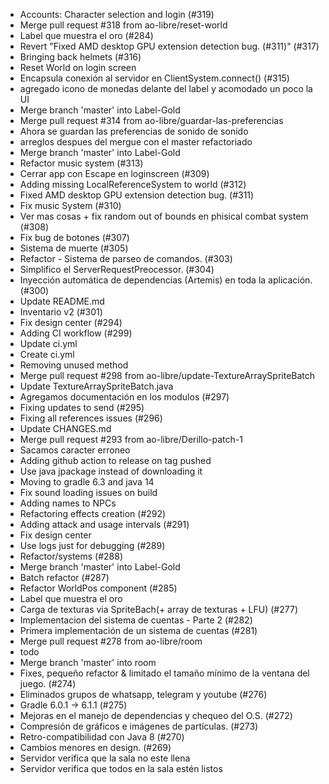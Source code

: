 - Accounts: Character selection and login (#319)
- Merge pull request #318 from ao-libre/reset-world
- Label que muestra el oro (#284)
- Revert "Fixed AMD desktop GPU extension detection bug. (#311)" (#317)
- Bringing back helmets (#316)
- Reset World on login screen
- Encapsula conexión al servidor en ClientSystem.connect() (#315)
- agregado icono de monedas delante del label y acomodado un poco la UI
- Merge branch 'master' into Label-Gold
- Merge pull request #314 from ao-libre/guardar-las-preferencias
- Ahora se guardan las preferencias de sonido de sonido
- arreglos despues del mergue con el master refactoriado
- Merge branch 'master' into Label-Gold
- Refactor music system (#313)
- Cerrar app con Escape en loginscreen (#309)
- Adding missing LocalReferenceSystem to world (#312)
- Fixed AMD desktop GPU extension detection bug. (#311)
- Fix music System (#310)
- Ver mas cosas + fix random out of bounds en phisical combat system (#308)
- Fix bug de botones (#307)
- Sistema de muerte (#305)
- Refactor - Sistema de parseo de comandos. (#303)
- Simplifico el ServerRequestPreocessor. (#304)
- Inyección automática de dependencias (Artemis) en toda la aplicación. (#300)
- Update README.md
- Inventario v2 (#301)
- Fix design center (#294)
- Adding CI workflow (#299)
- Update ci.yml
- Create ci.yml
- Removing unused method
- Merge pull request #298 from ao-libre/update-TextureArraySpriteBatch
- Update TextureArraySpriteBatch.java
- Agregamos documentación en los modulos (#297)
- Fixing updates to send (#295)
- Fixing all references issues (#296)
- Update CHANGES.md
- Merge pull request #293 from ao-libre/Derillo-patch-1
- Sacamos caracter erroneo
- Adding github action to release on tag pushed
- Use java jpackage instead of downloading it
- Moving to gradle 6.3 and java 14
- Fix sound loading issues on build
- Adding names to NPCs
- Refactoring effects creation (#292)
- Adding attack and usage intervals (#291)
- Fix design center
- Use logs just for debugging (#289)
- Refactor/systems (#288)
- Merge branch 'master' into Label-Gold
- Batch refactor (#287)
- Refactor WorldPos component (#285)
- Label que muestra el oro
- Carga de texturas via SpriteBach(+ array de texturas + LFU) (#277)
- Implementacion del sistema de cuentas - Parte 2 (#282)
- Primera implementación de un sistema de cuentas (#281)
- Merge pull request #278 from ao-libre/room
- todo
- Merge branch 'master' into room
- Fixes, pequeño refactor & limitado el tamaño mínimo de la ventana del juego. (#274)
- Eliminados grupos de whatsapp, telegram y youtube (#276)
- Gradle 6.0.1 -> 6.1.1 (#275)
- Mejoras en el manejo de dependencias y chequeo del O.S. (#272)
- Compresión  de gráficos e imágenes de partículas. (#273)
- Retro-compatibilidad con Java 8 (#270)
- Cambios menores en design. (#269)
- Servidor verifica que la sala no este llena
- Servidor verifica que todos en la sala estén listos